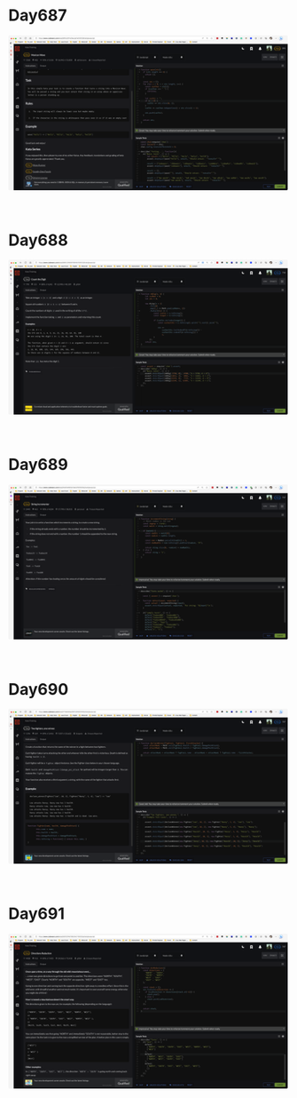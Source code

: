 # Day687

![day687](2306img.assets/day687.png)

&nbsp;

# Day688

![day688](2306img.assets/day688.png)

&nbsp;

# Day689

![day689](2306img.assets/day689.png)

&nbsp;

# Day690

![day690](2306img.assets/day690.png)

&nbsp;

# Day691

![day691](2306img.assets/day691.png)